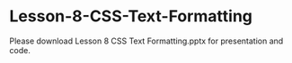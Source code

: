 # Lesson-8-CSS-Text-Formatting
Please download Lesson 8 CSS Text Formatting.pptx for presentation and code.
